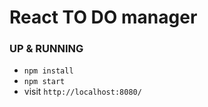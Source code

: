 # React TO DO manager

### UP & RUNNING
* `npm install`
* `npm start`
* visit `http://localhost:8080/`
